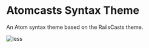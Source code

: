 # Atomcasts Syntax Theme

An Atom syntax theme based on the RailsCasts theme.

![less](https://raw.github.com/ruedap/atomcasts-syntax/master/screenshots/less.png)
